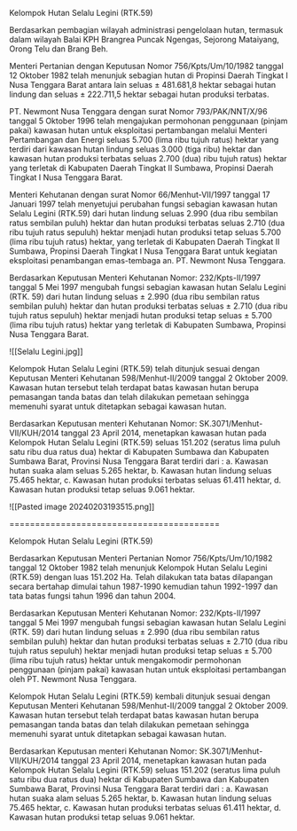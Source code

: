 Kelompok Hutan Selalu Legini (RTK.59)

Berdasarkan pembagian wilayah administrasi pengelolaan hutan, termasuk dalam wilayah Balai KPH Brangrea Puncak Ngengas, Sejorong Mataiyang, Orong Telu dan Brang Beh.

Menteri Pertanian dengan Keputusan Nomor 756/Kpts/Um/10/1982 tanggal 12 Oktober 1982 telah menunjuk sebagian hutan di Propinsi Daerah Tingkat I Nusa Tenggara Barat antara lain seluas ± 481.681,8 hektar sebagai hutan lindung dan seluas ± 222.711,5 hektar sebagai hutan produksi terbatas.

PT. Newmont Nusa Tenggara dengan surat Nomor 793/PAK/NNT/X/96 tanggal 5 Oktober 1996 telah mengajukan permohonan penggunaan (pinjam pakai) kawasan hutan untuk eksploitasi pertambangan melalui Menteri Pertambangan dan Energi seluas 5.700 (lima ribu tujuh ratus) hektar yang terdiri dari kawasan hutan lindung seluas 3.000 (tiga ribu) hektar dan kawasan hutan produksi terbatas seluas 2.700 (dua) ribu tujuh ratus) hektar yang terletak di Kabupaten Daerah Tingkat II Sumbawa, Propinsi Daerah Tingkat I Nusa Tenggara Barat.

Menteri Kehutanan dengan surat Nomor 66/Menhut-VII/1997 tanggal 17 Januari 1997 telah menyetujui perubahan fungsi sebagian kawasan hutan Selalu Legini (RTK.59) dari hutan lindung seluas 2.990 (dua ribu sembilan ratus sembilan puluh) hektar dan hutan produksi terbatas seluas 2.710 (dua ribu tujuh ratus sepuluh) hektar menjadi hutan produksi tetap seluas 5.700 (lima ribu tujuh ratus) hektar, yang terletak di Kabupaten Daerah Tingkat II Sumbawa, Propinsi Daerah Tingkat I Nusa Tenggara Barat untuk kegiatan eksploitasi penambangan emas-tembaga an. PT. Newmont Nusa Tenggara.

Berdasarkan Keputusan Menteri Kehutanan Nomor: 232/Kpts-II/1997 tanggal 5 Mei 1997 mengubah fungsi sebagian kawasan hutan Selalu Legini (RTK. 59) dari hutan lindung seluas ± 2.990 (dua ribu sembilan ratus sembilan puluh) hektar dan hutan produksi terbatas seluas ± 2.710 (dua ribu tujuh ratus sepuluh) hektar menjadi hutan produksi tetap seluas ± 5.700 (lima ribu tujuh ratus) hektar yang terletak di Kabupaten Sumbawa, Propinsi Nusa Tenggara Barat.

![[Selalu Legini.jpg]]

Kelompok Hutan Selalu Legini (RTK.59) telah ditunjuk sesuai dengan Keputusan Menteri Kehutanan 598/Menhut-II/2009 tanggal 2 Oktober 2009. Kawasan hutan tersebut telah terdapat batas kawasan hutan berupa pemasangan tanda batas dan telah dilakukan pemetaan sehingga memenuhi syarat untuk ditetapkan sebagai kawasan hutan.

Berdasarkan Keputusan menteri Kehutanan Nomor: SK.3071/Menhut-VII/KUH/2014 tanggal 23 April 2014, menetapkan kawasan hutan pada Kelompok Hutan Selalu Legini (RTK.59) seluas 151.202 (seratus lima puluh satu ribu dua ratus dua) hektar di Kabupaten Sumbawa dan Kabupaten Sumbawa Barat, Provinsi Nusa Tenggara Barat terdiri dari :
a. Kawasan hutan suaka alam seluas 5.265 hektar,
b. Kawasan hutan lindung seluas 75.465 hektar,
c. Kawasan hutan produksi terbatas seluas 61.411 hektar,
d. Kawasan hutan produksi tetap seluas 9.061 hektar.

![[Pasted image 20240203193515.png]]



=========================================


Kelompok Hutan Selalu Legini (RTK.59)

Berdasarkan Keputusan Menteri Pertanian Nomor 756/Kpts/Um/10/1982 tanggal 12 Oktober 1982 telah menunjuk Kelompok Hutan Selalu Legini (RTK.59) dengan luas 151.202 Ha. Telah dilakukan tata batas dilapangan secara bertahap dimulai tahun 1987-1990 kemudian tahun 1992-1997 dan tata batas fungsi tahun 1996 dan tahun 2004.

Berdasarkan Keputusan Menteri Kehutanan Nomor: 232/Kpts-II/1997 tanggal 5 Mei 1997 mengubah fungsi sebagian kawasan hutan Selalu Legini (RTK. 59) dari hutan lindung seluas ± 2.990 (dua ribu sembilan ratus sembilan puluh) hektar dan hutan produksi terbatas seluas ± 2.710 (dua ribu tujuh ratus sepuluh) hektar menjadi hutan produksi tetap seluas ± 5.700 (lima ribu tujuh ratus) hektar untuk mengakomodir permohonan penggunaan (pinjam pakai) kawasan hutan untuk eksploitasi pertambangan oleh PT. Newmont Nusa Tenggara.

Kelompok Hutan Selalu Legini (RTK.59) kembali ditunjuk sesuai dengan Keputusan Menteri Kehutanan 598/Menhut-II/2009 tanggal 2 Oktober 2009. Kawasan hutan tersebut telah terdapat batas kawasan hutan berupa pemasangan tanda batas dan telah dilakukan pemetaan sehingga memenuhi syarat untuk ditetapkan sebagai kawasan hutan.

Berdasarkan Keputusan menteri Kehutanan Nomor: SK.3071/Menhut-VII/KUH/2014 tanggal 23 April 2014, menetapkan kawasan hutan pada Kelompok Hutan Selalu Legini (RTK.59) seluas 151.202 (seratus lima puluh satu ribu dua ratus dua) hektar di Kabupaten Sumbawa dan Kabupaten Sumbawa Barat, Provinsi Nusa Tenggara Barat terdiri dari :
a. Kawasan hutan suaka alam seluas 5.265 hektar,
b. Kawasan hutan lindung seluas 75.465 hektar,
c. Kawasan hutan produksi terbatas seluas 61.411 hektar,
d. Kawasan hutan produksi tetap seluas 9.061 hektar.